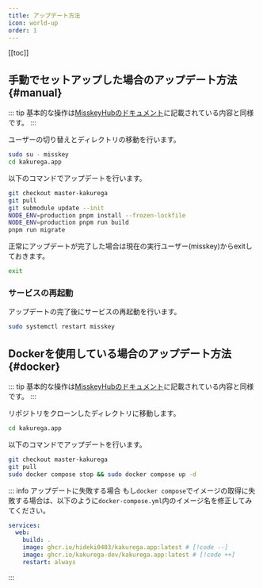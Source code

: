 ```yaml
---
title: アップデート方法
icon: world-up
order: 1
---
```


[[toc]]

## 手動でセットアップした場合のアップデート方法 {#manual}

::: tip
基本的な操作は[MisskeyHubのドキュメント](https://misskey-hub.net/ja/docs/for-admin/install/guides/manual/#misskey%E3%81%AE%E3%82%A2%E3%83%83%E3%83%97%E3%83%87%E3%83%BC%E3%83%88%E6%96%B9%E6%B3%95)に記載されている内容と同様です。 
:::

ユーザーの切り替えとディレクトリの移動を行います。

```bash
sudo su - misskey
cd kakurega.app
```

以下のコマンドでアップデートを行います。

```bash
git checkout master-kakurega
git pull
git submodule update --init
NODE_ENV=production pnpm install --frozen-lockfile
NODE_ENV=production pnpm run build
pnpm run migrate
```

正常にアップデートが完了した場合は現在の実行ユーザー(misskey)からexitしておきます。

```bash
exit
```

### サービスの再起動
アップデートの完了後にサービスの再起動を行います。

```bash
sudo systemctl restart misskey
```

## Dockerを使用している場合のアップデート方法 {#docker}

::: tip
基本的な操作は[MisskeyHubのドキュメント](https://misskey-hub.net/ja/docs/for-admin/install/guides/docker/#misskey%E3%81%AE%E3%82%A2%E3%83%83%E3%83%97%E3%83%87%E3%83%BC%E3%83%88%E6%96%B9%E6%B3%95)に記載されている内容と同様です。
:::

リポジトリをクローンしたディレクトリに移動します。

```bash
cd kakurega.app
```

以下のコマンドでアップデートを行います。

```bash
git checkout master-kakurega
git pull
sudo docker compose stop && sudo docker compose up -d
```

::: info アップデートに失敗する場合
もし`docker compose`でイメージの取得に失敗する場合は、以下のように`docker-compose.yml`内のイメージ名を修正してみてください。
```yaml
services:
  web:
    build: .
    image: ghcr.io/hideki0403/kakurega.app:latest # [!code --]
    image: ghcr.io/kakurega-dev/kakurega.app:latest # [!code ++]
    restart: always
```
:::
